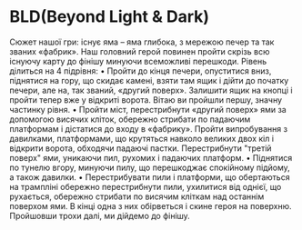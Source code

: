 # BLD(Beyond Light & Dark)
Сюжет нашої гри:
існує яма – яма глибока, з мережою печер та так званих «фабрик». Наш головний герой повинен пройти скрізь всю існуючу карту до фінішу минуючи всеможливі перешкоди.
Рівень ділиться на 4 підрівня:
• Пройти до кінця печери, опуститися вниз, піднятися на гору, що скидає камені, взяти там ящик і дійти до початку печери, але на, так званий, «другий поверх». 
Залишити ящик на кнопці і пройти тепер вже у відкриті ворота. Вітаю ви пройшли першу, значну частинку рівня.
• Пройти міст, перестрибнути «другий поверх» ями за допомогою висячих кліток, обережно стрибати по падаючим платформам і дістатися до входу в «фабрику».
Пройти випробування з давилками, платформами, що крутяться навколо великих двох кіл і відкрити ворота, обходячи падаючі пастки. Перестрибнути "третій поверх" ями,
уникаючи пил, рухомих і падаючих платформ.
• Піднятися по тунелю вгору, минуючи пилу, що перешкоджає спокійному підйому, а також давилки.
• Перестрибувати пили і платформи, що обертаються на трампліні обережно перестрибнути пили, ухилитися від однієї, що рухається, обережно стрибати
по висячим кліткам над останнім поверхом ями. В кінці одна з них обірветься і скине героя на поверхню. Пройшовши трохи далі, ми дійдемо до фінішу.
